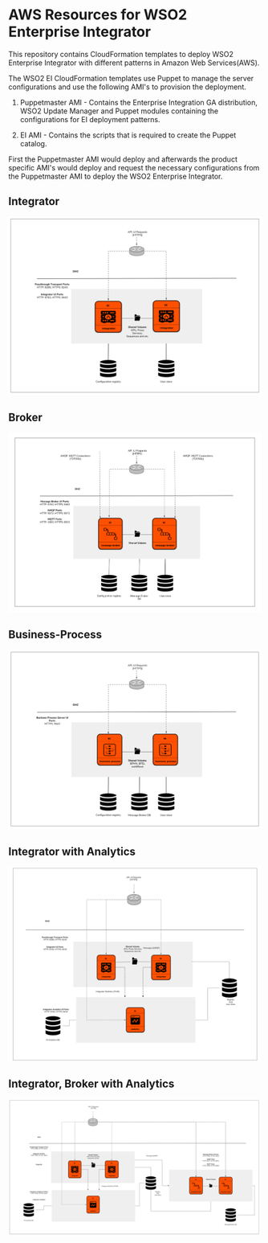 # AWS Resources for WSO2 Enterprise Integrator

This repository contains CloudFormation templates to deploy WSO2 Enterprise Integrator with different patterns in Amazon Web Services(AWS).

The WSO2 EI CloudFormation templates use Puppet to manage the server configurations and use the following AMI's to provision the deployment.

1. Puppetmaster AMI - Contains the Enterprise Integration GA distribution, WSO2 Update Manager and Puppet modules containing the configurations for EI deployment patterns.

2. EI AMI - Contains the scripts that is required to create the Puppet catalog.

First the Puppetmaster AMI would deploy and afterwards the product specific AMI's would deploy and request the necessary configurations from the Puppetmaster AMI to deploy the WSO2 Enterprise Integrator.

## Integrator
![pattern1](images/integrator-cluster.png)
## Broker
![pattern2](images/mb-cluster.png)
## Business-Process
![pattern1](images/bps-cluster.png)
## Integrator with Analytics
![pattern3](images/integrator-with-analytics.png)
## Integrator, Broker with Analytics
![pattern4](images/integrator-broker-analytics.png)
